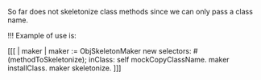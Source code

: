 So far does not skeletonize class methods since we can only pass a class name.

!!! Example of use is:

[[[
| maker |
maker := ObjSkeletonMaker new
		selectors: #(methodToSkeletonize);
		inClass: self mockCopyClassName.
maker installClass.
maker skeletonize.
]]]